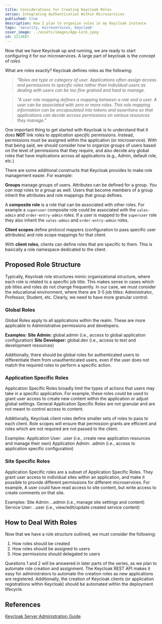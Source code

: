 ```yaml
---
title: Considerations for Creating Keycloak Roles
series: Integrating Authentication Within Microservices
published: true
description: How I plan to organize roles in my Keycloak instance
tags: 'security, microservices, keycloak'
cover_image: ../assets/images/App-Lock.jpeg
id: 1213687
---
```


Now that we have Keycloak up and running, we are ready to start configuring it for our microservices. A large part of keycloak is the concept of *roles*

What are roles exactly? Keycloak defines roles as the following:

> *"Roles are type or category of user. Applications often assign access and permissions to specific roles rather than individual users as dealing with users can be too fine grained and hard to manage.*

> *"A user role mapping defines a mapping between a role and a user. A user can be associated with zero or more roles. This role mapping information can be encapsulated into tokens and assertions so that applications can decide access permissions on various resources they manage."*

One important thing to get started with Keycloak is to understand that it does **NOT** link roles to *application specific* permissions. Instead, permissions must be assigned within the application (or microservice). With that being said, we should consider how to organize groups of users based on the level of permissions that they require, and also decide any global roles that have implications across all applications (e.g., Admin, default role, etc.)

There are some additional constructs that Keycloak provides to make role management easier. For example:

**Groups** manage groups of users. Attributes can be defined for a group. *You can map roles to a group* as well. Users that become members of a group inherit the attributes and role mappings that group defines.

A **composite role** is a role that can be associated with other roles. For example a `superuser` composite role could be associated with the `sales-admin` and `order-entry-admin` roles. If a user is mapped to the `superuser` role they also inherit the `sales-admin` and `order-entry-admin` roles.

**Client scopes** define protocol mappers (configuration to pass specific user attributes) and role scope mappings for that client. 

With **client roles**, clients can define roles that are specific to them. This is basically a role namespace dedicated to the client.

## Proposed Role Structure

Typically, Keycloak role structures mimic organizational structure, where each role is related to a specific job title. This makes sense in cases which job titles and roles do not change frequently. In our case, we must consider the educational environment, where there are 3-5 job titles: Administrator, Professor, Student, etc. Clearly, we need to have more granular control.

### Global Roles

Global Roles apply to all applications within the realm. These are more applicable to Administrative permissions and developers.

**Examples:**
**Site Admin:** global.admin (i.e., access to global application configuration)
**Site Developer:** global.dev (i.e., access to test and development resources)

Additionally, there should be global roles for authenticated users to differentiate them from unauthenticated users, even if the user does not match the required roles to perform a specific action.

### Application Specific Roles

Application Specific Roles broadly limit the types of actions that users may take in a specific application. For example, these roles could be used to grant user access to create new content within the application or adjust global settings. General Application Specific Roles are not granular and are not meant to control access to content.

Additionally, Keycloak client roles define smaller sets of roles to pass to each client. Role scopes will ensure that permission grants are efficient and roles which are not required are not passed to the client.

Examples:
Application User: <application>.user (i.e., create new application resources and manage their own)
Application Admin: <application>.admin (i.e., access to application specific configuration)

### Site Specific Roles

Application Specific roles are a subset of Application Specific Roles. They grant user access to individual sites within an application, and make it possible to provide different permissions for different microservices. For example, A user could have read access to site content, but write access to create comments on that site.

Examples:
Site Admin: <application>.<site-uid>.admin (i.e., manage site settings and content)
Service User: <application>.<site-uid>.user (i.e., view/edit/update created service content)

## How to Deal With Roles

Now that we have a role structure outlined, we must consider the following:

1. How roles should be created
2. How roles should be assigned to users
3. How permissions should delegated to users

Questions 1 and 2 will be answered in later parts of the series, as we plan to automate role creation and assignment. The Keycloak REST API makes it easy for administrators to automate the creation roles as new applications are registered. Additionally, the creation of Keycloak clients (or application registrations within Keycloak) should be automated within the deployment lifecycle.

## References

[Keycloak Server Administration Guide](https://www.keycloak.org/docs/latest/server_admin/)
